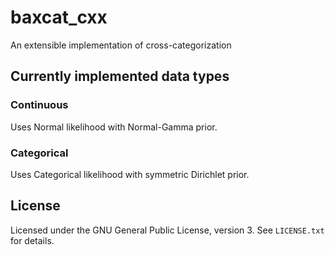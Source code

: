 # baxcat_cxx
An extensible implementation of cross-categorization

## Currently implemented data types

### Continuous
Uses Normal likelihood with Normal-Gamma prior.

### Categorical
Uses Categorical likelihood with symmetric Dirichlet prior.

## License

Licensed under the GNU General Public License, version 3. See `LICENSE.txt` for details.
